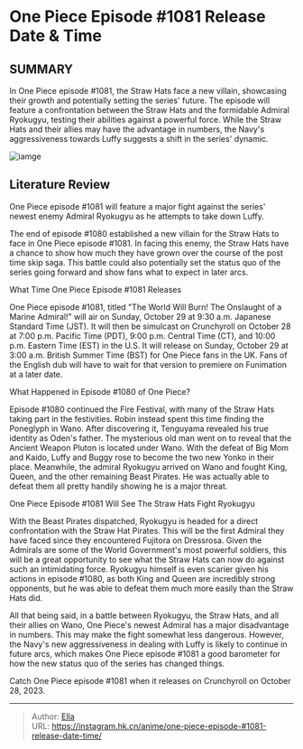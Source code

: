 # One Piece Episode #1081 Release Date &amp; Time


## SUMMARY 



  In One Piece episode #1081, the Straw Hats face a new villain, showcasing their growth and potentially setting the series&#39; future.   The episode will feature a confrontation between the Straw Hats and the formidable Admiral Ryokugyu, testing their abilities against a powerful force.   While the Straw Hats and their allies may have the advantage in numbers, the Navy&#39;s aggressiveness towards Luffy suggests a shift in the series&#39; dynamic.  

![iamge](https://static1.srcdn.com/wordpress/wp-content/uploads/2023/10/ryokugyu-in-one-piece.jpg)

## Literature Review

One Piece episode #1081 will feature a major fight against the series&#39; newest enemy Admiral Ryokugyu as he attempts to take down Luffy.




The end of episode #1080 established a new villain for the Straw Hats to face in One Piece episode #1081. In facing this enemy, the Straw Hats have a chance to show how much they have grown over the course of the post time skip saga. This battle could also potentially set the status quo of the series going forward and show fans what to expect in later arcs.





 What Time One Piece Episode #1081 Releases 
          

One Piece episode #1081, titled &#34;The World Will Burn! The Onslaught of a Marine Admiral!&#34; will air on Sunday, October 29 at 9:30 a.m. Japanese Standard Time (JST). It will then be simulcast on Crunchyroll on October 28 at 7:00 p.m. Pacific Time (PDT), 9:00 p.m. Central Time (CT), and 10:00 p.m. Eastern Time (EST) in the U.S. It will release on Sunday, October 29 at 3:00 a.m. British Summer Time (BST) for One Piece fans in the UK. Fans of the English dub will have to wait for that version to premiere on Funimation at a later date.



 What Happened in Episode #1080 of One Piece? 
          




Episode #1080 continued the Fire Festival, with many of the Straw Hats taking part in the festivities. Robin instead spent this time finding the Poneglyph in Wano. After discovering it, Tenguyama revealed his true identity as Oden&#39;s father. The mysterious old man went on to reveal that the Ancient Weapon Pluton is located under Wano. With the defeat of Big Mom and Kaido, Luffy and Buggy rose to become the two new Yonko in their place. Meanwhile, the admiral Ryokugyu arrived on Wano and fought King, Queen, and the other remaining Beast Pirates. He was actually able to defeat them all pretty handily showing he is a major threat.



 One Piece Episode #1081 Will See The Straw Hats Fight Ryokugyu 
          

With the Beast Pirates dispatched, Ryokugyu is headed for a direct confrontation with the Straw Hat Pirates. This will be the first Admiral they have faced since they encountered Fujitora on Dressrosa. Given the Admirals are some of the World Government&#39;s most powerful soldiers, this will be a great opportunity to see what the Straw Hats can now do against such an intimidating force. Ryokugyu himself is even scarier given his actions in episode #1080, as both King and Queen are incredibly strong opponents, but he was able to defeat them much more easily than the Straw Hats did.




All that being said, in a battle between Ryokugyu, the Straw Hats, and all their allies on Wano, One Piece&#39;s newest Admiral has a major disadvantage in numbers. This may make the fight somewhat less dangerous. However, the Navy&#39;s new aggressiveness in dealing with Luffy is likely to continue in future arcs, which makes One Piece episode #1081 a good barometer for how the new status quo of the series has changed things.

Catch One Piece episode #1081 when it releases on Crunchyroll on October 28, 2023.



---

> Author: [Ella](https://instagram.hk.cn/)  
> URL: https://instagram.hk.cn/anime/one-piece-episode-#1081-release-date-time/  

